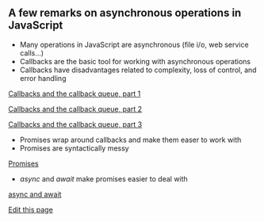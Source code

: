 ## A few remarks on asynchronous operations in JavaScript

- Many operations in JavaScript are asynchronous (file i/o, web service calls...)
- Callbacks are the basic tool for working with asynchronous operations
- Callbacks have disadvantages related to complexity, loss of control, and error handling

[Callbacks and the callback queue, part 1](http://catcarrier.github.io/async_js/ex1.html)

[Callbacks and the callback queue, part 2](http://catcarrier.github.io/async_js/ex2.html)

[Callbacks and the callback queue, part 3](http://catcarrier.github.io/async_js/ex3.html)

- Promises wrap around callbacks and make them easer to work with
- Promises are syntactically messy

[Promises](ex4.html)

- _async_ and _await_ make promises easier to deal with

[async and await](ex5.html)

[Edit this page](https://github.com/catcarrier/async_js/edit/master/README.md)
